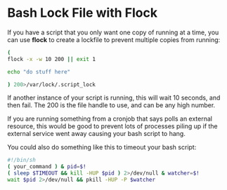 # Bash Lock File with Flock

If you have a script that you only want one copy of running at a time, you can
use **flock** to create a lockfile to prevent multiple copies from running:

```bash
(
flock -x -w 10 200 || exit 1

echo "do stuff here"

) 200>/var/lock/.script_lock
```

If another instance of your script is running, this will wait 10 seconds, and then fail. 
The 200 is the file handle to use, and can be any high number.

If you are running something from a cronjob that says polls an external resource, this would be
good to prevent lots of processes piling up if the external service went away causing
your bash script to hang.   

You could also do something like this to timeout your bash script:
```bash
#!/bin/sh
( your_command ) & pid=$!
( sleep $TIMEOUT && kill -HUP $pid ) 2>/dev/null & watcher=$!
wait $pid 2>/dev/null && pkill -HUP -P $watcher
```
